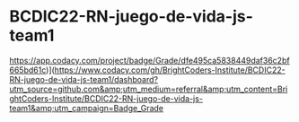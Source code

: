 # BCDIC22-RN-juego-de-vida-js-team1

https://app.codacy.com/project/badge/Grade/dfe495ca5838449daf36c2bf665bd61c)](https://www.codacy.com/gh/BrightCoders-Institute/BCDIC22-RN-juego-de-vida-js-team1/dashboard?utm_source=github.com&amp;utm_medium=referral&amp;utm_content=BrightCoders-Institute/BCDIC22-RN-juego-de-vida-js-team1&amp;utm_campaign=Badge_Grade
